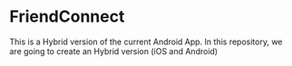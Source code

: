 # FriendConnect
This is a Hybrid version of the current Android App. In this repository, we are going to create an Hybrid version (iOS and Android)
